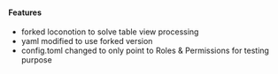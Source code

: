 #### Features
- forked loconotion to solve table view processing
- yaml modified to use forked version
- config.toml changed to only point to Roles & Permissions for testing purpose